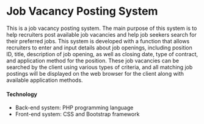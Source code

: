 # Job Vacancy Posting System
This is a job vacancy posting system. The main purpose of this system is to help recruiters post available job vacancies and help job seekers search for their preferred jobs. This system is developed with a function that allows recruiters to enter and input details about job openings, including position ID, title, description of job opening, as well as closing date, type of contract, and application method for the position. These job vacancies can be searched by the client using various types of criteria, and all matching job postings will be displayed on the web browser for the client along with available application methods.
#### Technology
+ Back-end system: PHP programming language
+ Front-end system: CSS and Bootstrap framework 
